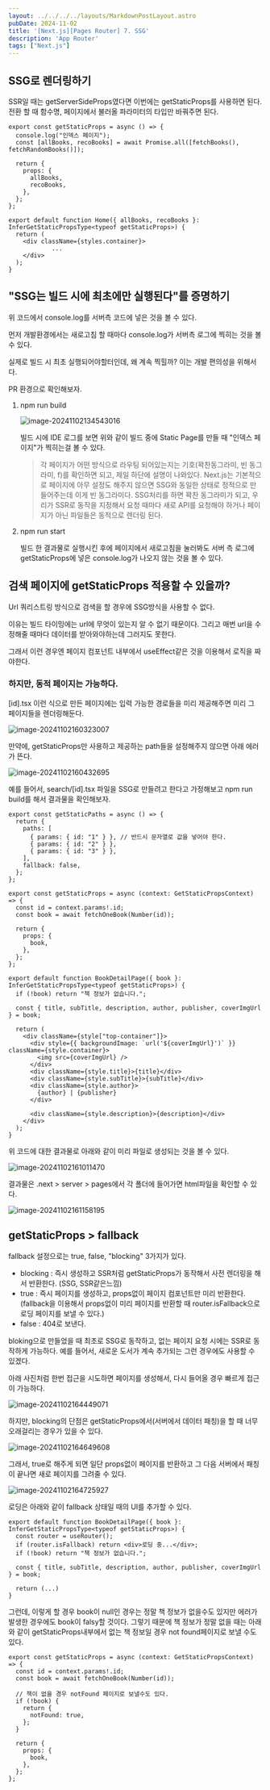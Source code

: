 ```yaml
---
layout: ../../../../layouts/MarkdownPostLayout.astro
pubDate: 2024-11-02
title: '[Next.js][Pages Router] 7. SSG'
description: 'App Router'
tags: ["Next.js"]
---
```




## SSG로 렌더링하기

SSR일 때는 getServerSideProps였다면 이번에는 getStaticProps를 사용하면 된다.
전환 할 때 함수명, 페이지에서 불러올 파라미터의 타입만 바꿔주면 된다.

```tsx
export const getStaticProps = async () => {
  console.log("인덱스 페이지");
  const [allBooks, recoBooks] = await Promise.all([fetchBooks(), fetchRandomBooks()]);

  return {
    props: {
      allBooks,
      recoBooks,
    },
  };
};

export default function Home({ allBooks, recoBooks }: InferGetStaticPropsType<typeof getStaticProps>) {
  return (
    <div className={styles.container}>
			...
    </div>
  );
}
```



## "SSG는 빌드 시에 최초에만 실행된다"를 증명하기

위 코드에서 console.log를 서버측 코드에 넣은 것을 볼 수 있다.

먼저 개발환경에서는 새로고침 할 때마다 console.log가 서버측 로그에 찍히는 것을 볼 수 있다.

실제로 빌드 시 최초 실행되어야할터인데, 왜 계속 찍힐까? 이는 개발 편의성을 위해서다.

PR 환경으로 확인해보자.

1. npm run build

   ![image-20241102134543016](../images/image-20241102134543016.png)

   빌드 시에 IDE 로그를 보면 위와 같이 빌드 중에 Static Page를 만들 때 "인덱스 페이지"가 찍히는걸 볼 수 있다.

   > 각 페이지가 어떤 방식으로 라우팅 되어있는지는 기호(꽉찬동그라미, 빈 동그라미, f)를 확인하면 되고, 제일 하단에 설명이 나와있다. Next.js는 기본적으로 페이지에 아무 설정도 해주지 않으면 SSG와 동일한 상태로 정적으로 만들어주는데 이게 빈 동그라미다. SSG처리를 하면 꽉찬 동그라미가 되고, 우리가 SSR로 동작을 지정해서 요청 때마다 새로 API를 요청해야 하거나 페이지가 아닌 파일들은 동적으로 렌더링 된다.

2. npm run start

   빌드 한 결과물로 실행시킨 후에 페이지에서 새로고침을 눌러봐도 서버 측 로그에 getStaticProps에 넣은 console.log가 나오지 않는 것을 볼 수 있다.



## 검색 페이지에 getStaticProps 적용할 수 있을까?

Url 쿼리스트링 방식으로 검색을 할 경우에 SSG방식을 사용할 수 없다.

이유는 빌드 타이밍에는 url에 무엇이 있는지 알 수 없기 때문이다. 그리고 매번 url을 수정해줄 때마다 데이터를 받아와야하는데 그러지도 못한다.

그래서 이런 경우엔 페이지 컴포넌트 내부에서 useEffect같은 것을 이용해서 로직을 짜야한다.



### 하지만, 동적 페이지는 가능하다.

[id].tsx 이런 식으로 만든 페이지에는 입력 가능한 경로들을 미리 제공해주면 미리 그 페이지들을 렌더링해둔다.

![image-20241102160323007](../images/image-20241102160323007.png)

만약에, getStaticProps만 사용하고 제공하는 path들을 설정해주지 않으면 아래 에러가 뜬다.

![image-20241102160432695](../images/image-20241102160432695.png)



예를 들어서, search/[id].tsx 파일을 SSG로 만들려고 한다고 가정해보고 npm run build를 해서 결과물을 확인해보자.

```tsx
export const getStaticPaths = async () => {
  return {
    paths: [
      { params: { id: "1" } }, // 반드시 문자열로 값을 넣어야 한다.
      { params: { id: "2" } },
      { params: { id: "3" } },
    ],
    fallback: false,
  };
};

export const getStaticProps = async (context: GetStaticPropsContext) => {
  const id = context.params!.id;
  const book = await fetchOneBook(Number(id));

  return {
    props: {
      book,
    },
  };
};

export default function BookDetailPage({ book }: InferGetStaticPropsType<typeof getStaticProps>) {
  if (!book) return "책 정보가 없습니다.";

  const { title, subTitle, description, author, publisher, coverImgUrl } = book;

  return (
    <div className={style["top-container"]}>
      <div style={{ backgroundImage: `url('${coverImgUrl}')` }} className={style.container}>
        <img src={coverImgUrl} />
      </div>
      <div className={style.title}>{title}</div>
      <div className={style.subTitle}>{subTitle}</div>
      <div className={style.author}>
        {author} | {publisher}
      </div>

      <div className={style.description}>{description}</div>
    </div>
  );
}
```

위 코드에 대한 결과물로 아래와 같이 미리 파일로 생성되는 것을 볼 수 있다.

![image-20241102161011470](../images/image-20241102161011470.png)

결과물은 .next > server > pages에서 각 폴더에 들어가면 html파일을 확인할 수 있다.

![image-20241102161158195](../images/image-20241102161158195.png)



## getStaticProps > fallback

fallback 설정으로는 true, false, "blocking" 3가지가 있다.

- blocking : 즉시 생성하고 SSR처럼 getStaticProps가 동작해서 사전 렌더링을 해서 반환한다. (SSG, SSR같은느낌)
- true : 즉시 페이지를 생성하고, props없이 페이지 컴포넌트만 미리 반환한다. (fallback을 이용해서 props없이 미리 페이지를 반환할 때 router.isFallback으로 로딩 페이지를 보낼 수 있다.)
- false : 404로 보낸다.



bloking으로 만들었을 때 최초로 SSG로 동작하고, 없는 페이지 요청 시에는 SSR로 동작하게 가능하다. 예를 들어서, 새로운 도서가 계속 추가되는 그런 경우에도 사용할 수 있겠다.

아래 사진처럼 한번 접근을 시도하면 페이지를 생성해서, 다시 들어올 경우 빠르게 접근이 가능하다.

![image-20241102164449071](../images/image-20241102164449071.png)



하지만, blocking의 단점은 getStaticProps에서(서버에서 데이터 패칭)을 할 때 너무 오래걸리는 경우가 있을 수 있다.

![image-20241102164649608](../images/image-20241102164649608.png)



그래서, true로 해주게 되면 일단 props없이 페이지를 반환하고 그 다음 서버에서 패칭이 끝나면 새로 페이지를 그려줄 수 있다.

![image-20241102164725927](../images/image-20241102164725927.png)



로딩은 아래와 같이 fallback 상태일 때의 UI를 추가할 수 있다.

```tsx
export default function BookDetailPage({ book }: InferGetStaticPropsType<typeof getStaticProps>) {
  const router = useRouter();
  if (router.isFallback) return <div>로딩 중...</div>;
  if (!book) return "책 정보가 없습니다.";

  const { title, subTitle, description, author, publisher, coverImgUrl } = book;

  return (...)
}
```



그런데, 이렇게 할 경우 book이 null인 경우는 정말 책 정보가 없을수도 있지만 에러가 발생한 경우에도 book이 falsy할 것이다. 그렇기 때문에 책 정보가 정말 없을 때는 아래와 같이 getStaticProps내부에서 없는 책 정보일 경우 not found페이지로 보낼 수도 있다.

```tsx
export const getStaticProps = async (context: GetStaticPropsContext) => {
  const id = context.params!.id;
  const book = await fetchOneBook(Number(id));

  // 책이 없을 경우 notFound 페이지로 보낼수도 있다.
  if (!book) {
    return {
      notFound: true,
    };
  }

  return {
    props: {
      book,
    },
  };
};
```

